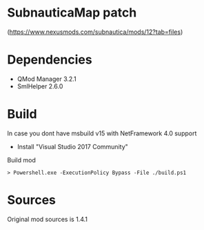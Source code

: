 SubnauticaMap patch
====

(https://www.nexusmods.com/subnautica/mods/12?tab=files)

# Dependencies
* QMod Manager 3.2.1
* SmlHelper 2.6.0

# Build
In case you dont have msbuild v15 with NetFramework 4.0 support
* Install "Visual Studio 2017 Community"

Build mod
```
> Powershell.exe -ExecutionPolicy Bypass -File ./build.ps1
```

# Sources
Original mod sources is 1.4.1
